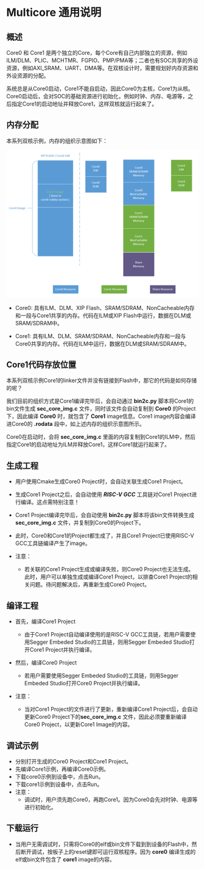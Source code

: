 # Multicore 通用说明

## 概述

Core0 和 Core1 是两个独立的Core，每个Core有自己内部独立的资源，例如ILM/DLM、PLIC、MCHTMR、FGPIO、PMP/PMA等；二者也有SOC共享的外设资源，例如AXI_SRAM、UART、DMA等。在双核设计时，需要规划好内存资源和外设资源的分配。

系统总是从Core0启动，Core1不能自启动，因此Core0为主核，Core1为从核。Core0启动后，会对SOC的基础资源进行初始化，例如时钟、内存、电源等，之后指定Core1的启动地址并释放Core1，这样双核就运行起来了。

## 内存分配

本系列双核示例，内存的组织示意图如下：

![Multicore_Memory.png](../../../../assets/sdk/samples/Multicore_Memory.png)

- Core0: 具有ILM、DLM、XIP Flash、SRAM/SDRAM、NonCacheable内存和一段与Core1共享的内存。代码在ILM或XIP Flash中运行，数据在DLM或SRAM/SDRAM中。

- Core1: 具有ILM、DLM、SRAM/SDRAM、NonCacheable内存和一段与Core0共享的内存。代码在ILM中运行，数据在DLM或SRAM/SDRAM中。

## Core1代码存放位置

本系列双核示例Core1的linker文件并没有链接到Flash中，那它的代码是如何存储的呢？

我们目前的组织方式是Core1编译完毕后，会自动通过 **bin2c.py** 脚本将Core1的bin文件生成 **sec_core_img.c** 文件，同时该文件会自动复制到 **Core0** 的Project下，因此编译 **Core0** 时，就包含了 **Core1** image信息。Core1 image内容会编译进Core0的 **.rodata** 段中，如上述内存的组织示意图所示。

Core0在启动时，会将 **sec_core_img.c** 里面的内容复制到Core1的ILM中，然后指定Core1的启动地址为ILM并释放Core1，这样Core1就运行起来了。

## 生成工程

- 用户使用Cmake生成Core0 Project时，会自动关联生成Core1 Project。

- 生成Core1 Project之后，会自动使用 ***RISC-V GCC*** 工具链对Core1 Project进行编译。这点需特别注意！

- Core1 Project编译完毕后，会自动使用 **bin2c.py** 脚本将该bin文件转换生成 **sec_core_img.c** 文件，并复制到Core0的Project下。

- 此时，Core0和Core1的Project都生成了，并且Core1 Project已使用RISC-V GCC工具链编译产生了image。

- 注意：

  - 若关联的Core1 Project生成或编译失败，则Core0 Project也无法生成。此时，用户可以单独生成或编译Core1 Project，以排查Core1 Project的相关问题。待问题解决后，再重新生成Core0 Project。

## 编译工程

- 首先，编译Core1 Project
  - 由于Core1 Project自动编译使用的是RISC-V GCC工具链，若用户需要使用Segger Embeded Studio的工具链，则用Segger Embeded Studio打开Core1 Project并执行编译。

- 然后，编译Core0 Project
  - 若用户需要使用Segger Embeded Studio的工具链，则用Segger Embeded Studio打开Core0 Project并执行编译。

- 注意：
  - 当对Core1 Project的文件进行了更新，重新编译Core1 Project后，会自动更新Core0 Project下的**sec_core_img.c** 文件，因此必须要重新编译Core0 Project，以更新Core1 Image的内容。

## 调试示例
- 分别打开生成的Core0 Project和Core1 Project。
- 先编译Core1示例，再编译Core0示例。
- 下载core0示例到设备中，点击Run。
- 下载core1示例到设备中，点击Run。
- 注意：
  - 调试时，用户须先跑Core0，再跑Core1。因为Core0会先对时钟、电源等进行初始化。

## 下载运行
- 当用户无需调试时，只需将Core0的elf或bin文件下载到到设备的Flash中，然后断开调试，按板子上的reset键即可运行双核程序。因为 __core0__ 编译生成的elf或bin文件包含了 __core1__ image的内容。
